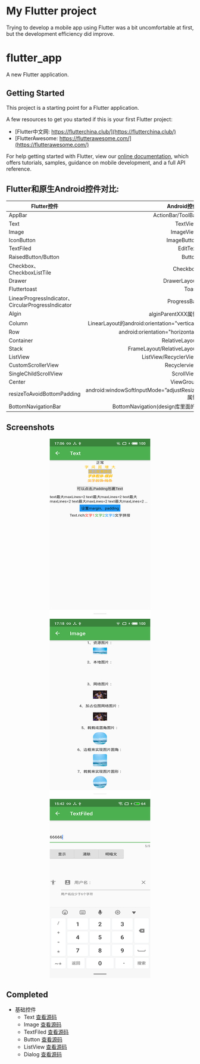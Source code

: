# My Flutter project
Trying to develop a mobile app using Flutter was a bit uncomfortable at first, but the development efficiency did improve.  

# flutter_app

A new Flutter application.

## Getting Started

This project is a starting point for a Flutter application. 

A few resources to get you started if this is your first Flutter project:

- [Flutter中文网: https://flutterchina.club/](https://flutterchina.club/)
- [FlutterAwesome: https://flutterawesome.com/](https://flutterawesome.com/)

For help getting started with Flutter, view our 
[online documentation](https://flutter.io/docs), which offers tutorials, 
samples, guidance on mobile development, and a full API reference.  
  
## Flutter和原生Android控件对比:  
| Flutter控件 | Android控件 | 
| - | -: | 
| AppBar | ActionBar/ToolBar| 
| Text | TextView | 
| Image | ImageView | 
| IconButton | ImageButton | 
| TextFiled | EditText | 
| RaisedButton/Button | Button | 
| Checkbox、CheckboxListTile | Checkbox | 
| Drawer | DrawerLayout | 
| Fluttertoast | Toast | 
| LinearProgressIndicator、CircularProgressIndicator | ProgressBar | 
| Algin | alginParentXXX属性 | 
| Column | LinearLayout的android:orientation="vertical" | 
| Row | android:orientation="horizontal" | 
| Container | RelativeLayout | 
| Stack | FrameLayout/RelativeLayout | 
| ListView | ListView/RecyclerView | 
| CustomScrollerView | Recyclerview | 
| SingleChildScrollView | ScrollView | 
| Center | ViewGroup | 
| resizeToAvoidBottomPadding | android:windowSoftInputMode=”adjustResize属性 | 
| BottomNavigationBar | BottomNavigation(design库里面的) | 

## Screenshots
<div align="center">
<img src="/Screenshots/text.png"  height="480" width="270">
<img src="/Screenshots/image.png"  height="480" width="270">
<img src="/Screenshots/textfiled.png"  height="480" width="270">
</div>

## Completed

+ 基础控件
    + Text   [查看源码](/lib/widget/child/child_text.dart)
    + Image  [查看源码](/lib/widget/child/child_image.dart)
    + TextFiled  [查看源码](/lib/widget/child/child_textfiled.dart)
    + Button  [查看源码](/lib/widget/child/child_button.dart)
    + ListView  [查看源码](/lib/widget/child/child_listView.dart)
    + Dialog  [查看源码](/lib/widget/child/my_dialog.dart)